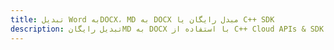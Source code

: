 ---title: تبدیل Word بهDOCX، MD به DOCX مبدل رایگان یا C++ SDKdescription: تبدیل رایگانMD به DOCX با استفاده از C++ Cloud APIs & SDK. همچنین اسناد Microsoft Word و OpenOffice را در Cloud ایجاد، ویرایش و رندر کنید.---